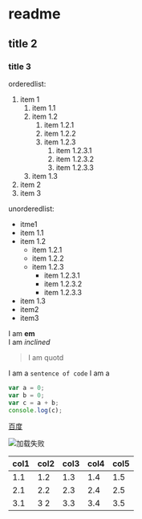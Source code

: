 # readme
## title 2
### title 3
orderedlist:

1. item 1
    1. item 1.1
    2. item 1.2
        1. item 1.2.1
        2. item 1.2.2
        3. item 1.2.3
            1. item 1.2.3.1
            2. item 1.2.3.2
            3. item 1.2.3.3
    3. item 1.3
2. item 2
3. item 3

unorderedlist:

* itme1
* item 1.1
* item 1.2
    * item 1.2.1
    * item 1.2.2
    * item 1.2.3
        * item 1.2.3.1
        * item 1.2.3.2
        * item 1.2.3.3
* item 1.3
* item2
* item3

I am **em**  
I am *inclined*

> I am quotd

I am a `sentence of code`
I am a 
```javascript
var a = 0;
var b = 0;
var c = a + b;
console.log(c);
```
[百度](http://www.baidu.com)

![加载失败](https://www.baidu.com/img/bd_logo1.png)

col1|col2|col3|col4|col5|
---|---|---|---|---|
1.1|1.2|1.3|1.4|1.5|
2.1|2.2|2.3|2.4|2.5|
3.1|3 2|3.3|3.4|3.5|
